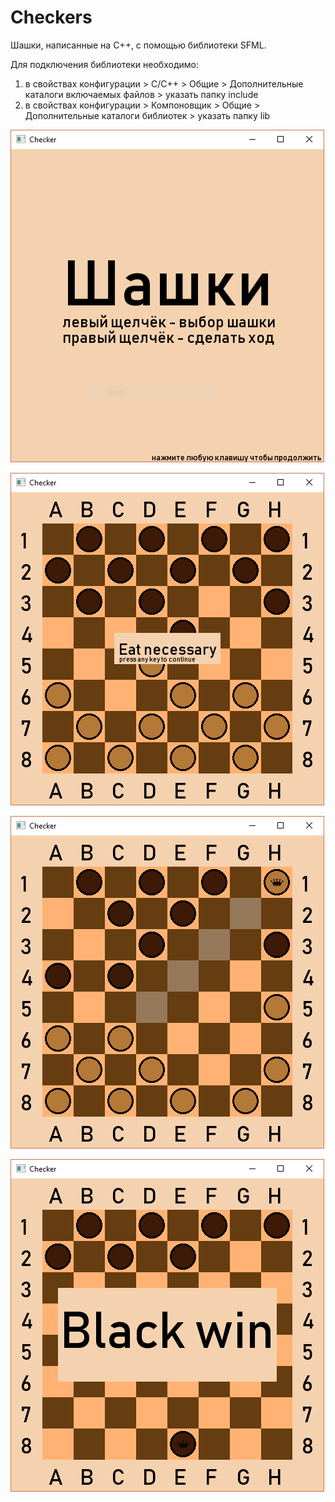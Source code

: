 # Checkers
Шашки, написанные на С++, с помощью библиотеки SFML.

Для подключения библиотеки необходимо:
1. в свойствах конфигурации > C/C++ > Общие > Дополнительные каталоги включаемых файлов > указать папку include
2. в свойствах конфигурации > Компоновщик > Общие > Дополнительные  каталоги библиотек > указать папку lib

![Стартовый экран](https://github.com/LoysoPandohva/Checkers/blob/master/Стартовый%20экран.PNG)

![Экран ошибки](https://github.com/LoysoPandohva/Checkers/blob/master/Экран%20извещающий%20о%20неправельном%20выборе%20шашки.PNG)

![Выбор ходя дамки](https://github.com/LoysoPandohva/Checkers/blob/master/Возможные%20ходы%20дамки.PNG)

![Победа черных](https://github.com/LoysoPandohva/Checkers/blob/master/Черные%20победили.PNG)

